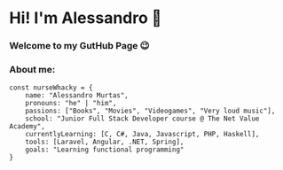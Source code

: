 # Hi! I'm Alessandro 👋
### Welcome to my GutHub Page :wink:
### About me:

```
const nurseWhacky = {
    name: "Alessandro Murtas",
    pronouns: "he" | "him",
    passions: ["Books", "Movies", "Videogames", "Very loud music"],
    school: "Junior Full Stack Developer course @ The Net Value Academy",
    currentlyLearning: [C, C#, Java, Javascript, PHP, Haskell],
    tools: [Laravel, Angular, .NET, Spring],
    goals: "Learning functional programming"
}
```
